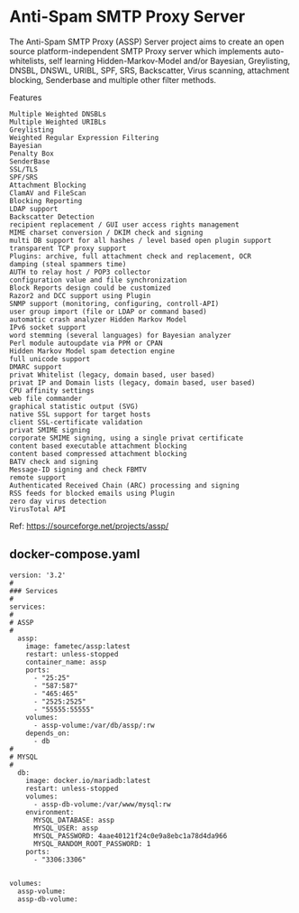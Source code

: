 # Anti-Spam SMTP Proxy Server

The Anti-Spam SMTP Proxy (ASSP) Server project aims to create an open source platform-independent SMTP Proxy server which implements auto-whitelists, self learning Hidden-Markov-Model and/or Bayesian, Greylisting, DNSBL, DNSWL, URIBL, SPF, SRS, Backscatter, Virus scanning, attachment blocking, Senderbase and multiple other filter methods. 


Features

    Multiple Weighted DNSBLs
    Multiple Weighted URIBLs
    Greylisting
    Weighted Regular Expression Filtering
    Bayesian
    Penalty Box
    SenderBase
    SSL/TLS
    SPF/SRS
    Attachment Blocking
    ClamAV and FileScan
    Blocking Reporting
    LDAP support
    Backscatter Detection
    recipient replacement / GUI user access rights management
    MIME charset conversion / DKIM check and signing
    multi DB support for all hashes / level based open plugin support
    transparent TCP proxy support
    Plugins: archive, full attachment check and replacement, OCR
    damping (steal spammers time)
    AUTH to relay host / POP3 collector
    configuration value and file synchronization
    Block Reports design could be customized
    Razor2 and DCC support using Plugin
    SNMP support (monitoring, configuring, controll-API)
    user group import (file or LDAP or command based)
    automatic crash analyzer Hidden Markov Model
    IPv6 socket support
    word stemming (several languages) for Bayesian analyzer
    Perl module autoupdate via PPM or CPAN
    Hidden Markov Model spam detection engine
    full unicode support
    DMARC support
    privat Whitelist (legacy, domain based, user based)
    privat IP and Domain lists (legacy, domain based, user based)
    CPU affinity settings
    web file commander
    graphical statistic output (SVG)
    native SSL support for target hosts
    client SSL-certificate validation
    privat SMIME signing
    corporate SMIME signing, using a single privat certificate
    content based executable attachment blocking
    content based compressed attachment blocking
    BATV check and signing
    Message-ID signing and check FBMTV
    remote support
    Authenticated Received Chain (ARC) processing and signing
    RSS feeds for blocked emails using Plugin
    zero day virus detection
    VirusTotal API




Ref: https://sourceforge.net/projects/assp/ 


## docker-compose.yaml


    version: '3.2'
    #
    ### Services
    #
    services:
    #
    # ASSP
    #
      assp:
        image: fametec/assp:latest
        restart: unless-stopped
        container_name: assp
        ports:
          - "25:25"
          - "587:587"
          - "465:465"
          - "2525:2525"
          - "55555:55555"
        volumes:
          - assp-volume:/var/db/assp/:rw
        depends_on: 
          - db
    #
    # MYSQL
    #
      db: 
        image: docker.io/mariadb:latest
        restart: unless-stopped
        volumes: 
          - assp-db-volume:/var/www/mysql:rw
        environment: 
          MYSQL_DATABASE: assp
          MYSQL_USER: assp
          MYSQL_PASSWORD: 4aae40121f24c0e9a8ebc1a78d4da966 
          MYSQL_RANDOM_ROOT_PASSWORD: 1 
        ports: 
          - "3306:3306"


    volumes: 
      assp-volume:
      assp-db-volume:
